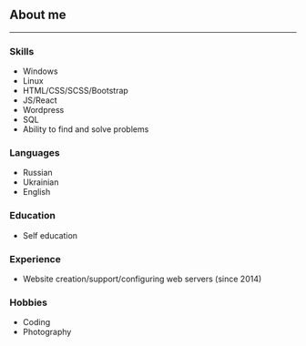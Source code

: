 ## About me
***
### Skills
- Windows
- Linux
- HTML/CSS/SCSS/Bootstrap
- JS/React
- Wordpress
- SQL
- Ability to find and solve problems
### Languages
- Russian
- Ukrainian
- English
### Education
- Self education
### Experience
- Website creation/support/configuring web servers (since 2014)
### Hobbies
- Coding
- Photography
